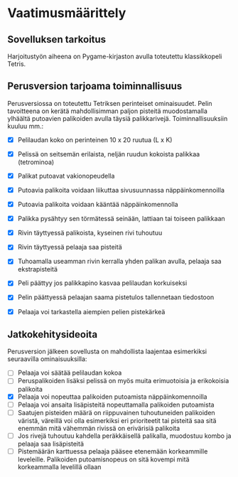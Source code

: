 # Vaatimusmäärittely

## Sovelluksen tarkoitus

Harjoitustyön aiheena on Pygame-kirjaston avulla toteutettu klassikkopeli Tetris.  


## Perusversion tarjoama toiminnallisuus

Perusversiossa on toteutettu Tetriksen perinteiset ominaisuudet. Pelin tavoitteena on kerätä mahdollisimman paljon pisteitä muodostamalla ylhäältä putoavien palikoiden avulla täysiä palikkarivejä. Toiminnallisuuksiin kuuluu mm.:

- [x] Pelilaudan koko on perinteinen 10 x 20 ruutua (L x K)
- [x] Pelissä on seitsemän erilaista, neljän ruudun kokoista palikkaa (tetrominoa)
- [x] Palikat putoavat vakionopeudella
- [x] Putoavia palikoita voidaan liikuttaa sivusuunnassa näppäinkomennoilla
- [x] Putoavia palikoita voidaan kääntää näppäinkomennolla
- [x] Palikka pysähtyy sen törmätessä seinään, lattiaan tai toiseen palikkaan
- [x] Rivin täyttyessä palikoista, kyseinen rivi tuhoutuu
- [x] Rivin täyttyessä pelaaja saa pisteitä
- [x] Tuhoamalla useamman rivin kerralla yhden palikan avulla, pelaaja saa ekstrapisteitä
- [x] Peli päättyy jos palikkapino kasvaa pelilaudan korkuiseksi
- [x] Pelin päättyessä pelaajan saama pistetulos tallennetaan tiedostoon
- [x] Pelaaja voi tarkastella aiempien pelien pistekärkeä


## Jatkokehitysideoita

Perusversion jälkeen sovellusta on mahdollista laajentaa esimerkiksi seuraavilla ominaisuuksilla:

- [ ] Pelaaja voi säätää pelilaudan kokoa
- [ ] Peruspalikoiden lisäksi pelissä on myös muita erimuotoisia ja erikokoisia palikoita
- [x] Pelaaja voi nopeuttaa palikoiden putoamista näppäinkomennoilla
- [ ] Pelaaja voi ansaita lisäpisteitä nopeuttamalla palikoiden putoamista
- [ ] Saatujen pisteiden määrä on riippuvainen tuhoutuneiden palikoiden väristä, väreillä voi olla esimerkiksi eri prioriteetit tai pisteitä saa sitä enemmän mitä vähemmän rivissä on erivärisiä palikoita
- [ ] Jos rivejä tuhoutuu kahdella peräkkäisellä palikalla, muodostuu kombo ja pelaaja saa lisäpisteitä
- [ ] Pistemäärän karttuessa pelaaja pääsee etenemään korkeammille leveleille. Palikoiden putoamisnopeus on sitä kovempi mitä korkeammalla levelillä ollaan
